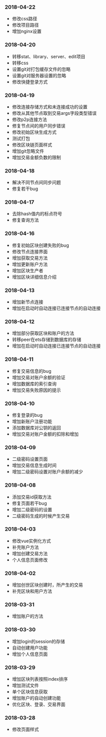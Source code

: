 ### 2018-04-22
* 修改css路径
* 修改项目路径
* 增加nginx设置
### 2018-04-20
* 转移stat、library、server、edit项目
* 转移css
* 设置git对打包缓存文件的忽略
* 设置git对服务器设置的忽略
* 修改快捷登录方式
### 2018-04-19
* 修改连接存储方式和未连接成功的设置
* 修改从其他节点取到交易args字段类型错误
* 修改p2p连接方法
* 修复节点间的用户同步错误
* 修改初始区块生成方式
* 测试打包
* 修改区块链页面样式
* 增加git忽略文件
* 增加交易金额负数的限制
### 2018-04-18
* 解决不同节点间同步问题
* 修复若干bug
### 2018-04-17
* 去除hash值内的标点符号
* 修复查询方法
### 2018-04-16
* 修复初始区块创建失败的bug
* 修改节点连接界面
* 增加获取交易方法
* 增加更新账户方法
* 增加区块生产者
* 增加区块详细信息介绍
### 2018-04-13
* 增加新节点连接
* 增加在启动时自动连接已连接节点的自动连接
### 2018-04-12
* 增加部分获取区块和账户的方法
* 转移peer在ets存储到数据库的存储
* 增加在启动时自动连接已连接节点的自动连接
### 2018-04-11
* 修复交易信息的bug
* 增加交易对账户余额的验证
* 增加数据库的索引查询
* 增加交易失败原因的提示
### 2018-04-10
* 修复登录的bug
* 增加新账户注册功能
* 添加数据库对公钥的返回
* 增加交易对账户金额的扣除和增加
### 2018-04-09
* 二级密码设置页面
* 增加交易信息生成时间
* 增加二级密码设置对账户余额的减少
### 2018-04-08
* 添加交易id获取方法
* 修复页面若干bug
* 增加二级密码的设置
* 二级密码生成的时候产生交易
### 2018-04-03
* 修改vue实例化方式
* 补充账户方法
* 增加创建交易方法
* 个人信息页面修改
### 2018-04-02
* 增加创世区块创建时，所产生的交易
* 补充区块和用户方法
### 2018-03-31
* 增加账户的方法
### 2018-03-30
* 增加login的session的存储
* 自动创建用户功能
* 增加个人信息页面
### 2018-03-29
* 增加区块列表按照index排序
* 增加测试文件
* 单个区块信息获取
* 增加账户的自动创建功能
* 优化区块、登录、交易界面
### 2018-03-28
* 修改页面样式
